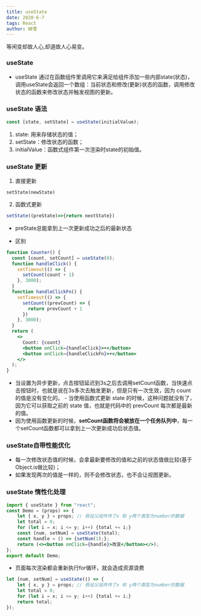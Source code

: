 ```yaml
---
title: useState
date: 2020-6-7
tags: React
author: 映雪
---
```


等闲变却故人心,却道故人心易变。

<!--more-->

### useState

- useState 通过在函数组件里调用它来满足给组件添加一些内部state(状态)，调用useState会返回一个数组：当前状态和修改(更新)状态的函数，调用修改状态的函数来修改状态并触发视图的更新。

### useState 语法

```jsx
const [state, setState] = useState(initialValue);
```
1. state: 用来存储状态的值；
2. setState：修改状态的函数；
3. initialValue：函数式组件第一次渲染时state的初始值。

### useState 更新

1. 直接更新

```
setState(newState)
```

2. 函数式更新

```jsx
setState((preState)=>{return nextState})
```

- preState总能拿到上一次更新成功之后的最新状态

- 区别

```jsx
function Counter() {
  const [count, setCount] = useState(0);
  function handleClick() {
    setTimeout(() => {
      setCount(count + 1)
    }, 3000);
  }
  function handleClickFn() {
    setTimeout(() => {
      setCount((prevCount) => {
        return prevCount + 1
      })
    }, 3000);
  }
  return (
    <>
      Count: {count}
      <button onClick={handleClick}>+</button>
      <button onClick={handleClickFn}>+</button>
    </>
  );
}
```

- ​ 当设置为异步更新，点击按钮延迟到3s之后去调用setCount函数，当快速点击按钮时，也就是说在3s多次去触发更新，但是只有一次生效，因为 count 的值是没有变化的。
​- 当使用函数式更新 state 的时候，这种问题就没有了，因为它可以获取之前的 state 值，也就是代码中的 prevCount 每次都是最新的值。
- 因为使用函数更新的时候，**setCount函数将会被放在一个任务队列中**，每一个setCount函数都可以拿到上一次更新成功后状态值。


### useState自带性能优化

- 每一次修改状态值的时候，会拿最新要修改的值和之前的状态值做比较(基于Object.is做比较)；
- 如果发现两次的值是一样的，则不会修改状态，也不会让视图更新。

### useState 惰性化处理

```jsx
import { useState } from "react";
const Demo = (props) => {
    let { x, y } = props; // 假设父组件传了x 和 y两个类型为number的数据
    let total = 0;
    for (let i = x; i <= y; i++) {total += i;}
    const [num, setNum] = useState(total);
    const handle = () => {setNum(1);};
    return (<><button onClick={handle}>改变</button></>);
};
export default Demo;

```

- 页面每次渲染都会重新执行for循环，就会造成资源浪费

```jsx
let [num, setNum] = useState(() => {
    let { x, y } = props; // 假设父组件传了x 和 y两个类型为number的数据
    let total = 0;
    for (let i = x; i <= y; i++) {total += i;}
    return total;
});
```